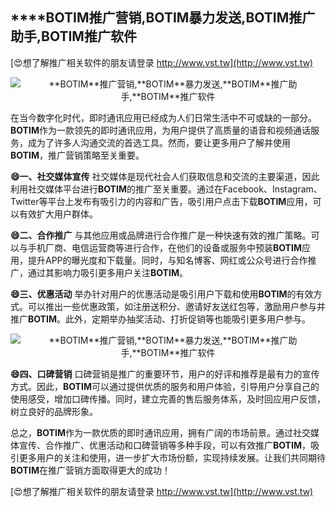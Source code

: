 ## ****BOTIM**推广营销,**BOTIM**暴力发送,**BOTIM**推广助手,**BOTIM**推广软件**

[😍想了解推广相关软件的朋友请登录 http://www.vst.tw](http://www.vst.tw)

 <center><img src="https://vst.tw/MP4/tuiguang/png/8.png" alt="**BOTIM**推广营销,**BOTIM**暴力发送,**BOTIM**推广助手,**BOTIM**推广软件"></center>

在当今数字化时代，即时通讯应用已经成为人们日常生活中不可或缺的一部分。**BOTIM**作为一款领先的即时通讯应用，为用户提供了高质量的语音和视频通话服务，成为了许多人沟通交流的首选工具。然而，要让更多用户了解并使用**BOTIM**，推广营销策略至关重要。

**😄一、社交媒体宣传**
社交媒体是现代社会人们获取信息和交流的主要渠道，因此利用社交媒体平台进行**BOTIM**的推广至关重要。通过在Facebook、Instagram、Twitter等平台上发布有吸引力的内容和广告，吸引用户点击下载**BOTIM**应用，可以有效扩大用户群体。

**😄二、合作推广**
与其他应用或品牌进行合作推广是一种快速有效的推广策略。可以与手机厂商、电信运营商等进行合作，在他们的设备或服务中预装**BOTIM**应用，提升APP的曝光度和下载量。同时，与知名博客、网红或公众号进行合作推广，通过其影响力吸引更多用户关注**BOTIM**。

**😄三、优惠活动**
举办针对用户的优惠活动是吸引用户下载和使用**BOTIM**的有效方式。可以推出一些优惠政策，如注册送积分、邀请好友送红包等，激励用户参与并推广**BOTIM**。此外，定期举办抽奖活动、打折促销等也能吸引更多用户参与。

 <center><img src="https://vst.tw/MP4/tuiguang/png/3.png" alt="**BOTIM**推广营销,**BOTIM**暴力发送,**BOTIM**推广助手,**BOTIM**推广软件"></center>

**😄四、口碑营销**
口碑营销是推广的重要环节，用户的好评和推荐是最有力的宣传方式。因此，**BOTIM**可以通过提供优质的服务和用户体验，引导用户分享自己的使用感受，增加口碑传播。同时，建立完善的售后服务体系，及时回应用户反馈，树立良好的品牌形象。

总之，**BOTIM**作为一款优质的即时通讯应用，拥有广阔的市场前景。通过社交媒体宣传、合作推广、优惠活动和口碑营销等多种手段，可以有效推广**BOTIM**，吸引更多用户的关注和使用，进一步扩大市场份额，实现持续发展。让我们共同期待**BOTIM**在推广营销方面取得更大的成功！

[😍想了解推广相关软件的朋友请登录 http://www.vst.tw](http://www.vst.tw)



